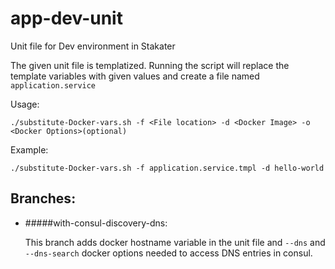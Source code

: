 # app-dev-unit
Unit file for Dev environment in Stakater

The given unit file is templatized.
Running the script will replace the template variables with given values and create a file named `application.service`

Usage: 

```
./substitute-Docker-vars.sh -f <File location> -d <Docker Image> -o <Docker Options>(optional)
```

Example:
```
./substitute-Docker-vars.sh -f application.service.tmpl -d hello-world
```

## Branches: 
* #####with-consul-discovery-dns:
  
  This branch adds docker hostname variable in the unit file and `--dns` and `--dns-search` docker options needed to access DNS entries in consul. 
